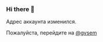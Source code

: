 ### Hi there 👋

Адрес аккаунта изменился.

Пожалуйста, перейдите на [@gvsem](https://github.com/gvsem)
